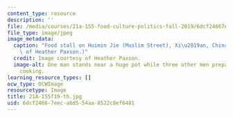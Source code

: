 ```yaml
---
content_type: resource
description: ''
file: /media/courses/21a-155-food-culture-politics-fall-2019/6dcf24667eeca6d554aa8522c8ef6481_21A-155f19-th.jpg
file_type: image/jpeg
image_metadata:
  caption: "Food stall on Huimin Jie (Muslim Street), Xi\u2019an, China. (Image courtesy\
    \ of Heather Paxson.)"
  credit: Image courtesy of Heather Paxson.
  image-alt: One man stands near a huge pot while three other men prepare food for
    cooking.
learning_resource_types: []
ocw_type: OCWImage
resourcetype: Image
title: 21A-155f19-th.jpg
uid: 6dcf2466-7eec-a6d5-54aa-8522c8ef6481
---
```

